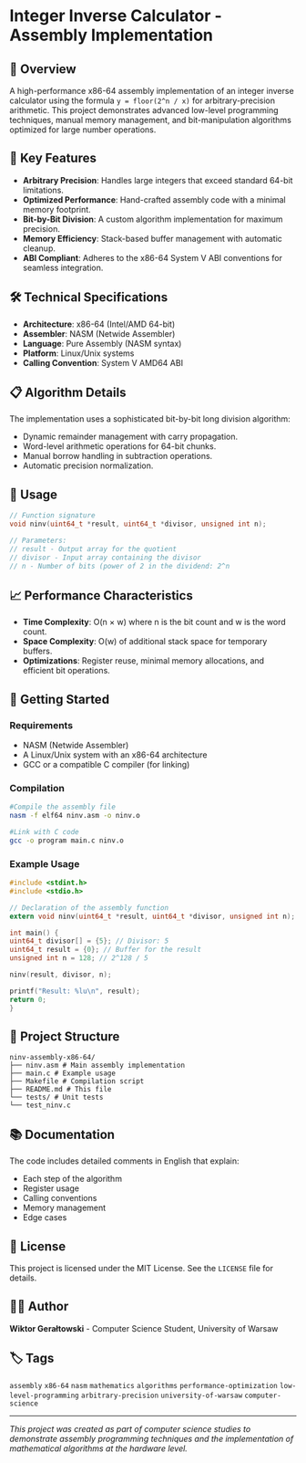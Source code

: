 # Integer Inverse Calculator - Assembly Implementation

## 🚀 Overview

A high-performance x86-64 assembly implementation of an integer inverse calculator using the formula `y = floor(2^n / x)` for arbitrary-precision arithmetic. This project demonstrates advanced low-level programming techniques, manual memory management, and bit-manipulation algorithms optimized for large number operations.

## 🎯 Key Features

- **Arbitrary Precision**: Handles large integers that exceed standard 64-bit limitations.
- **Optimized Performance**: Hand-crafted assembly code with a minimal memory footprint.
- **Bit-by-Bit Division**: A custom algorithm implementation for maximum precision.
- **Memory Efficiency**: Stack-based buffer management with automatic cleanup.
- **ABI Compliant**: Adheres to the x86-64 System V ABI conventions for seamless integration.

## 🛠 Technical Specifications

- **Architecture**: x86-64 (Intel/AMD 64-bit)
- **Assembler**: NASM (Netwide Assembler)
- **Language**: Pure Assembly (NASM syntax)
- **Platform**: Linux/Unix systems
- **Calling Convention**: System V AMD64 ABI

## 📋 Algorithm Details

The implementation uses a sophisticated bit-by-bit long division algorithm:
- Dynamic remainder management with carry propagation.
- Word-level arithmetic operations for 64-bit chunks.
- Manual borrow handling in subtraction operations.
- Automatic precision normalization.

## 🔧 Usage
```c
// Function signature
void ninv(uint64_t *result, uint64_t *divisor, unsigned int n);

// Parameters:
// result - Output array for the quotient
// divisor - Input array containing the divisor
// n - Number of bits (power of 2 in the dividend: 2^n
```
## 📈 Performance Characteristics

- **Time Complexity**: O(n × w) where n is the bit count and w is the word count.
- **Space Complexity**: O(w) of additional stack space for temporary buffers.
- **Optimizations**: Register reuse, minimal memory allocations, and efficient bit operations.

## 🚀 Getting Started

### Requirements
- NASM (Netwide Assembler)
- A Linux/Unix system with an x86-64 architecture
- GCC or a compatible C compiler (for linking)

### Compilation
```bash
#Compile the assembly file
nasm -f elf64 ninv.asm -o ninv.o

#Link with C code
gcc -o program main.c ninv.o
```

### Example Usage
```c
#include <stdint.h>
#include <stdio.h>

// Declaration of the assembly function
extern void ninv(uint64_t *result, uint64_t *divisor, unsigned int n);

int main() {
uint64_t divisor[] = {5}; // Divisor: 5
uint64_t result = {0}; // Buffer for the result
unsigned int n = 128; // 2^128 / 5

ninv(result, divisor, n);

printf("Result: %lu\n", result);
return 0;
}
```
## 📁 Project Structure
```
ninv-assembly-x86-64/
├── ninv.asm # Main assembly implementation
├── main.c # Example usage
├── Makefile # Compilation script
├── README.md # This file
└── tests/ # Unit tests
└── test_ninv.c
```

## 📚 Documentation

The code includes detailed comments in English that explain:
- Each step of the algorithm
- Register usage
- Calling conventions
- Memory management
- Edge cases

## 📄 License

This project is licensed under the MIT License. See the `LICENSE` file for details.

## 👨‍💻 Author

**Wiktor Gerałtowski** - Computer Science Student, University of Warsaw

## 🏷️ Tags

`assembly` `x86-64` `nasm` `mathematics` `algorithms` `performance-optimization` `low-level-programming` `arbitrary-precision` `university-of-warsaw` `computer-science`

---

*This project was created as part of computer science studies to demonstrate  assembly programming techniques and the implementation of mathematical algorithms at the hardware level.*
